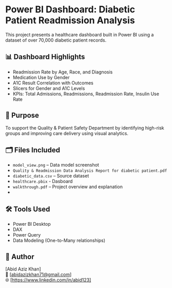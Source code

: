 # Power BI Dashboard: Diabetic Patient Readmission Analysis

This project presents a healthcare dashboard built in Power BI using a dataset of over 70,000 diabetic patient records.

## 📊 Dashboard Highlights
- Readmission Rate by Age, Race, and Diagnosis
- Medication Use by Gender
- A1C Result Correlation with Outcomes
- Slicers for Gender and A1C Levels
- KPIs: Total Admissions, Readmissions, Readmission Rate, Insulin Use Rate

## 🧪 Purpose
To support the Quality & Patient Safety Department by identifying high-risk groups and improving care delivery using visual analytics.

## 🗂️ Files Included
- `model_view.png` – Data model screenshot
- `Quality & Readmission Data Analysis Report for diabetic patient.pdf`
- `diabetic_data.csv` – Source dataset
- `healthcare.pbix` - Dasboard
- `walkthrough.pdf` – Project overview and explanation
- 

## 🛠 Tools Used
- Power BI Desktop
- DAX
- Power Query
- Data Modeling (One-to-Many relationships)

## 👤 Author
[Abid Aziz Khan]  
📧 [abidazizkhan71@gmail.com]  
🌐 [https://www.linkedin.com/in/abid123]

